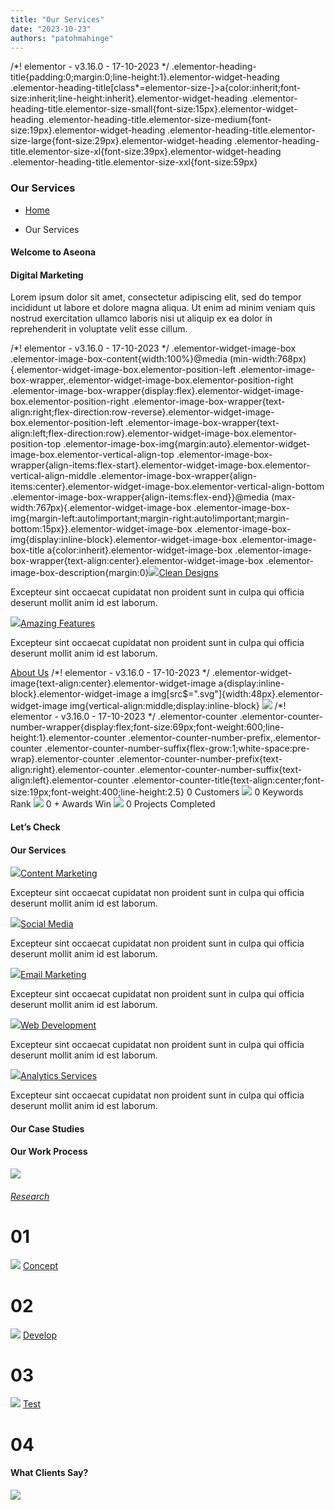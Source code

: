 ```yaml
---
title: "Our Services"
date: "2023-10-23"
authors: "patohmahinge"
---
```


/\*! elementor - v3.16.0 - 17-10-2023 \*/ .elementor-heading-title{padding:0;margin:0;line-height:1}.elementor-widget-heading .elementor-heading-title\[class\*=elementor-size-\]>a{color:inherit;font-size:inherit;line-height:inherit}.elementor-widget-heading .elementor-heading-title.elementor-size-small{font-size:15px}.elementor-widget-heading .elementor-heading-title.elementor-size-medium{font-size:19px}.elementor-widget-heading .elementor-heading-title.elementor-size-large{font-size:29px}.elementor-widget-heading .elementor-heading-title.elementor-size-xl{font-size:39px}.elementor-widget-heading .elementor-heading-title.elementor-size-xxl{font-size:59px}

### Our Services

- [Home](#)

- Our Services

#### Welcome to Aseona

#### Digital Marketing

Lorem ipsum dolor sit amet, consectetur adipiscing elit, sed do tempor incididunt ut labore et dolore magna aliqua. Ut enim ad minim veniam quis nostrud exercitation ullamco laboris nisi ut aliquip ex ea dolor in reprehenderit in voluptate velit esse cillum.

/\*! elementor - v3.16.0 - 17-10-2023 \*/ .elementor-widget-image-box .elementor-image-box-content{width:100%}@media (min-width:768px){.elementor-widget-image-box.elementor-position-left .elementor-image-box-wrapper,.elementor-widget-image-box.elementor-position-right .elementor-image-box-wrapper{display:flex}.elementor-widget-image-box.elementor-position-right .elementor-image-box-wrapper{text-align:right;flex-direction:row-reverse}.elementor-widget-image-box.elementor-position-left .elementor-image-box-wrapper{text-align:left;flex-direction:row}.elementor-widget-image-box.elementor-position-top .elementor-image-box-img{margin:auto}.elementor-widget-image-box.elementor-vertical-align-top .elementor-image-box-wrapper{align-items:flex-start}.elementor-widget-image-box.elementor-vertical-align-middle .elementor-image-box-wrapper{align-items:center}.elementor-widget-image-box.elementor-vertical-align-bottom .elementor-image-box-wrapper{align-items:flex-end}}@media (max-width:767px){.elementor-widget-image-box .elementor-image-box-img{margin-left:auto!important;margin-right:auto!important;margin-bottom:15px}}.elementor-widget-image-box .elementor-image-box-img{display:inline-block}.elementor-widget-image-box .elementor-image-box-title a{color:inherit}.elementor-widget-image-box .elementor-image-box-wrapper{text-align:center}.elementor-widget-image-box .elementor-image-box-description{margin:0}[![](https://mahinge.com/wp-content/themes/rehub-theme/images/default/blank.gif)](#)[Clean Designs](#)

Excepteur sint occaecat cupidatat non proident sunt in culpa qui officia deserunt mollit anim id est laborum.

[![](https://mahinge.com/wp-content/themes/rehub-theme/images/default/blank.gif)](#)[Amazing Features](#)

Excepteur sint occaecat cupidatat non proident sunt in culpa qui officia deserunt mollit anim id est laborum.

[About Us](#) /\*! elementor - v3.16.0 - 17-10-2023 \*/ .elementor-widget-image{text-align:center}.elementor-widget-image a{display:inline-block}.elementor-widget-image a img\[src$=".svg"\]{width:48px}.elementor-widget-image img{vertical-align:middle;display:inline-block} ![](https://mahinge.com/wp-content/themes/rehub-theme/images/default/blank.gif) /\*! elementor - v3.16.0 - 17-10-2023 \*/ .elementor-counter .elementor-counter-number-wrapper{display:flex;font-size:69px;font-weight:600;line-height:1}.elementor-counter .elementor-counter-number-prefix,.elementor-counter .elementor-counter-number-suffix{flex-grow:1;white-space:pre-wrap}.elementor-counter .elementor-counter-number-prefix{text-align:right}.elementor-counter .elementor-counter-number-suffix{text-align:left}.elementor-counter .elementor-counter-title{text-align:center;font-size:19px;font-weight:400;line-height:2.5} 0 Customers ![](https://mahinge.com/wp-content/themes/rehub-theme/images/default/blank.gif) 0 Keywords Rank ![](https://mahinge.com/wp-content/themes/rehub-theme/images/default/blank.gif) 0 + Awards Win ![](https://mahinge.com/wp-content/themes/rehub-theme/images/default/blank.gif) 0 Projects Completed

#### Let’s Check

#### Our Services

[![](https://mahinge.com/wp-content/themes/rehub-theme/images/default/blank.gif)](#)[Content Marketing](#)

Excepteur sint occaecat cupidatat non proident sunt in culpa qui officia deserunt mollit anim id est laborum.

[![](https://mahinge.com/wp-content/themes/rehub-theme/images/default/blank.gif)](#)[Social Media](#)

Excepteur sint occaecat cupidatat non proident sunt in culpa qui officia deserunt mollit anim id est laborum.

[![](https://mahinge.com/wp-content/themes/rehub-theme/images/default/blank.gif)](#)[Email Marketing](#)

Excepteur sint occaecat cupidatat non proident sunt in culpa qui officia deserunt mollit anim id est laborum.

[![](https://mahinge.com/wp-content/themes/rehub-theme/images/default/blank.gif)](#)[Web Development](#)

Excepteur sint occaecat cupidatat non proident sunt in culpa qui officia deserunt mollit anim id est laborum.

[![](https://mahinge.com/wp-content/themes/rehub-theme/images/default/blank.gif)](#)[Analytics Services](#)

Excepteur sint occaecat cupidatat non proident sunt in culpa qui officia deserunt mollit anim id est laborum.

#### Our Case Studies

#### Our Work Process

![](https://mahinge.com/wp-content/themes/rehub-theme/images/default/blank.gif)

###### [Research](#)

# 01

![](https://mahinge.com/wp-content/themes/rehub-theme/images/default/blank.gif) [Concept](#)

# 02

![](https://mahinge.com/wp-content/themes/rehub-theme/images/default/blank.gif) [Develop](#)

# 03

![](https://mahinge.com/wp-content/themes/rehub-theme/images/default/blank.gif) [Test](#)

# 04

#### What Clients Say?

![](https://mahinge.com/wp-content/themes/rehub-theme/images/default/blank.gif)
